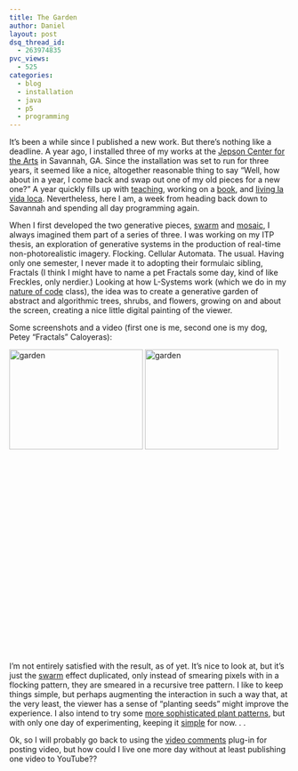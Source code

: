 ```yaml
---
title: The Garden
author: Daniel
layout: post
dsq_thread_id:
  - 263974835
pvc_views:
  - 525
categories:
  - blog
  - installation
  - java
  - p5
  - programming
---
```

<p>It&#8217;s been a while since I published a new work.  But there&#8217;s nothing like a deadline.  A year ago, I installed three of my works at the <a href="http://www.telfair.org/buildings/jepson.asp">Jepson Center for the Arts</a> in Savannah, GA.  Since the installation was set to run for three years, it seemed like a nice, altogether reasonable thing to say &#8220;Well, how about in a year, I come back and swap out one of my old pieces for a new one?&#8221;   A year quickly fills up with <a href="http://shiffman.net/teaching">teaching</a>, working on a <a href="http://book.shiffman.net">book</a>, and <a href="http://en.wikipedia.org/wiki/Livin'_La_Vida_Loca">living la vida loca</a>.  Nevertheless, here I am, a week from heading back down to Savannah and spending all day programming again.</p>
<p>When I first developed the two generative pieces, <a href="http://shiffman.net/projects/swarm">swarm</a> and <a href="http://shiffman.net/projects/mosaic">mosaic</a>, I always imagined them part of a series of three.  I was working on my ITP thesis, an exploration of generative systems in the production of real-time non-photorealistic imagery. Flocking.  Cellular Automata.  The usual.   Having only one semester, I never made it to adopting their formulaic sibling, Fractals (I think I might have to name a pet Fractals some day, kind of like Freckles, only nerdier.)   Looking at how L-Systems work (which we do in my <a href="http://shiffman.net/teaching/the-nature-of-code">nature of code</a> class), the idea was to create a generative garden of abstract and algorithmic trees, shrubs, and flowers, growing on and about the screen, creating a nice little digital painting of the viewer. </p>
<p>Some screenshots and a video (first one is me, second one is my dog, Petey &#8220;Fractals&#8221; Caloyeras):</p>
<p><a href="http://www.flickr.com/photos/shiffman/354457003/" title="Photo Sharing"><img src="http://farm1.static.flickr.com/153/354457003_44e3a77c5b_m.jpg" width="240" height="180" alt="garden" /></a> <a href="http://www.flickr.com/photos/shiffman/354456998/" title="Photo Sharing"><img src="http://farm1.static.flickr.com/125/354456998_b9b07eba3a_m.jpg" width="240" height="180" alt="garden" /></a></p>
<p><object width="425" height="350"><param name="movie" value="http://www.youtube.com/v/jzYF5K3i8Gk"></param><param name="wmode" value="transparent"></param><embed src="http://www.youtube.com/v/jzYF5K3i8Gk" type="application/x-shockwave-flash" wmode="transparent" width="425" height="350"></embed></object></p>
<p>I&#8217;m not entirely satisfied with the result, as of yet.  It&#8217;s nice to look at, but it&#8217;s just the <a href="http://shiffman.net/projects/swarm/">swarm</a> effect duplicated, only instead of smearing pixels with in a flocking pattern, they are smeared in a recursive tree pattern.  I like to keep things simple, but perhaps augmenting the interaction in such a way that, at the very least, the viewer has a sense of &#8220;planting seeds&#8221; might improve the experience.  I also intend to try some <a href="http://algorithmicbotany.org/">more sophisticated plant patterns</a>, but with only one day of experimenting, keeping it <a href="http://lawsofsimplicity.com/">simple</a> for now. . .</p>
<p>Ok, so I will probably go back to using the <a href="http://itp.nyu.edu/research/?page_id=34">video comments</a> plug-in for posting video, but how could I live one more day without at least publishing one video to YouTube??</p>

